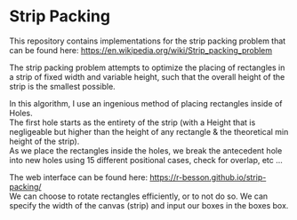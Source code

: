 # Strip Packing

This repository contains implementations for the strip packing problem that can be found here: https://en.wikipedia.org/wiki/Strip_packing_problem <br>

The strip packing problem attempts to optimize the placing of rectangles in a strip of fixed width and variable height, such that the overall height of the strip is the smallest possible. <br>

   In this algorithm, I use an ingenious method of placing rectangles inside of Holes. <br>
The first hole starts as the entirety of the strip (with a Height that is negligeable but higher than the height of any rectangle & the theoretical min height of the strip). <br>
As we place the rectangles inside the holes, we break the antecedent hole into new holes using 15 different positional cases, check for overlap, etc ... <br>

The web interface can be found here: https://r-besson.github.io/strip-packing/ <br>
We can choose to rotate rectangles efficiently, or to not do so. We can specify the width of the canvas (strip) and input our boxes in the boxes box.
